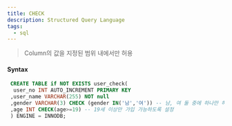 ```yaml
---
title: CHECK
description: Structured Query Language
tags:
  - sql
---
```

> Column의 값을 지정된 범위 내에서만 허용

#### Syntax

```SQL
 CREATE TABLE if NOT EXISTS user_check(
  user_no INT AUTO_INCREMENT PRIMARY KEY 
 ,user_name VARCHAR(255) NOT null
 ,gender VARCHAR(3) CHECK (gender IN('남','여')) -- 남, 여 둘 중에 하나만 허용
 ,age INT CHECK(age>=19) -- 19세 이상만 가입 가능하도록 설정
 ) ENGINE = INNODB;
```
